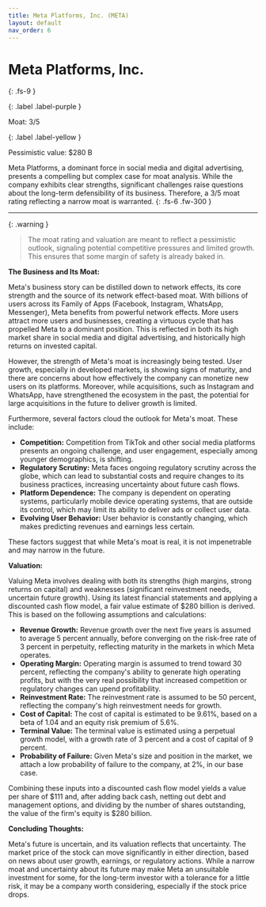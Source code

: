 ```yaml
---
title: Meta Platforms, Inc. (META)
layout: default
nav_order: 6
---
```


# Meta Platforms, Inc.
{: .fs-9 }

{: .label .label-purple }

Moat: 3/5

{: .label .label-yellow }

Pessimistic value: $280 B

Meta Platforms, a dominant force in social media and digital advertising, presents a compelling but complex case for moat analysis. While the company exhibits clear strengths, significant challenges raise questions about the long-term defensibility of its business. Therefore, a 3/5 moat rating reflecting a narrow moat is warranted.
{: .fs-6 .fw-300 }

---

{: .warning } 
>The moat rating and valuation are meant to reflect a pessimistic outlook, signaling potential competitive pressures and limited growth. This ensures that some margin of safety is already baked in.

**The Business and Its Moat:**

Meta's business story can be distilled down to network effects, its core strength and the source of its network effect-based moat. With billions of users across its Family of Apps (Facebook, Instagram, WhatsApp, Messenger), Meta benefits from powerful network effects. More users attract more users and businesses, creating a virtuous cycle that has propelled Meta to a dominant position. This is reflected in both its high market share in social media and digital advertising, and historically high returns on invested capital.

However, the strength of Meta's moat is increasingly being tested. User growth, especially in developed markets, is showing signs of maturity, and there are concerns about how effectively the company can monetize new users on its platforms. Moreover, while acquisitions, such as Instagram and WhatsApp, have strengthened the ecosystem in the past, the potential for large acquisitions in the future to deliver growth is limited.

Furthermore, several factors cloud the outlook for Meta's moat. These include:

* **Competition:**  Competition from TikTok and other social media platforms presents an ongoing challenge, and user engagement, especially among younger demographics, is shifting.
* **Regulatory Scrutiny:**  Meta faces ongoing regulatory scrutiny across the globe, which can lead to substantial costs and require changes to its business practices, increasing uncertainty about future cash flows.
* **Platform Dependence:** The company is dependent on operating systems, particularly mobile device operating systems, that are outside its control, which may limit its ability to deliver ads or collect user data.
* **Evolving User Behavior:**  User behavior is constantly changing, which makes predicting revenues and earnings less certain.

These factors suggest that while Meta's moat is real, it is not impenetrable and may narrow in the future.

**Valuation:**

Valuing Meta involves dealing with both its strengths (high margins, strong returns on capital) and weaknesses (significant reinvestment needs, uncertain future growth). Using its latest financial statements and applying a discounted cash flow model, a fair value estimate of $280 billion is derived. This is based on the following assumptions and calculations:

* **Revenue Growth:** Revenue growth over the next five years is assumed to average 5 percent annually, before converging on the risk-free rate of 3 percent in perpetuity, reflecting maturity in the markets in which Meta operates.
* **Operating Margin:**  Operating margin is assumed to trend toward 30 percent, reflecting the company's ability to generate high operating profits, but with the very real possibility that increased competition or regulatory changes can upend profitability.
* **Reinvestment Rate:**  The reinvestment rate is assumed to be 50 percent, reflecting the company's high reinvestment needs for growth.
* **Cost of Capital:**  The cost of capital is estimated to be 9.61%, based on a beta of 1.04 and an equity risk premium of 5.6%.
* **Terminal Value:**  The terminal value is estimated using a perpetual growth model, with a growth rate of 3 percent and a cost of capital of 9 percent.
* **Probability of Failure:**  Given Meta's size and position in the market, we attach a low probability of failure to the company, at 2%, in our base case.

Combining these inputs into a discounted cash flow model yields a value per share of $111 and, after adding back cash, netting out debt and management options, and dividing by the number of shares outstanding, the value of the firm's equity is $280 billion.

**Concluding Thoughts:**

Meta's future is uncertain, and its valuation reflects that uncertainty. The market price of the stock can move significantly in either direction, based on news about user growth, earnings, or regulatory actions. While a narrow moat and uncertainty about its future may make Meta an unsuitable investment for some, for the long-term investor with a tolerance for a little risk, it may be a company worth considering, especially if the stock price drops.
